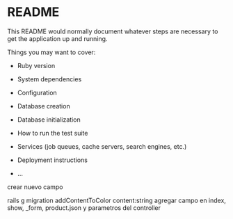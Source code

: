 # README

This README would normally document whatever steps are necessary to get the
application up and running.

Things you may want to cover:

* Ruby version

* System dependencies

* Configuration

* Database creation

* Database initialization

* How to run the test suite

* Services (job queues, cache servers, search engines, etc.)

* Deployment instructions

* ...


crear nuevo campo

rails g migration addContentToColor content:string
agregar campo en index, show, _form, product.json y parametros del controller
